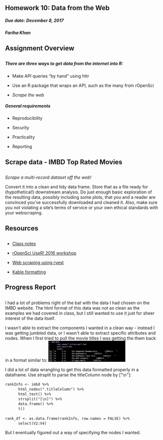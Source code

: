 ## Homework 10: Data from the Web
##### Due date: December 8, 2017
##### Fariha Khan
#### 
#### 
## Assignment Overview
## 
##### There are three ways to get data from the internet into R:

 - Make API queries “by hand” using httr
 
 - Use an R package that wraps an API, such as the many from rOpenSci
 
 - *Scrape the web*

##### General requirements

 - Reproducibility
 
 - Security
 
 - Practicality
 
 - Reporting

## Scrape data - IMBD Top Rated Movies
## 
*Scrape a multi-record dataset off the web!*

Convert it into a clean and tidy data frame. Store that as a file ready for (hypothetical!) downstream analysis. Do just enough basic exploration of the resulting data, possibly including some plots, that you and a reader are convinced you’ve successfully downloaded and cleaned it. Also, make sure you not violating a site’s terms of service or your own ethical standards with your webscraping.

## Resources
## 

 - [Class notes](http://stat545.com/111Scraping_Workthrough.html)
 
 - [rOpenSci UseR! 2016 workshop](https://github.com/ropensci/user2016-tutorial#readme)
 
 - [Web scraping using rvest](https://www.analyticsvidhya.com/blog/2017/03/beginners-guide-on-web-scraping-in-r-using-rvest-with-hands-on-knowledge/)
 
 - [Kable formatting](https://cran.r-project.org/web/packages/kableExtra/vignettes/awesome_table_in_html.html)
 


## Progress Report
## 
I had a lot of problems right of the bat with the data I had chosen on the IMBD website. The html format of this data was not as clean as the examples we had covered in class, but I still wanted to use it just for sheer interest of the data itself. 

I wasn't able to extract the components I wanted in a clean way - instead I was getting jumbled data, or I wasn't able to extract specific attributes and nodes. When I first tried to pull the movie titles I was getting the them back in a format similar to:
<img src="media/formatError.png" width="50%" height="50%">

I did a lot of data wrangling to get this data formatted properly in a dataframe. Use strsplit to parse the titleColumn node by ["\n"]:

```
rankInfo <- imbd %>% 
      html_nodes(".titleColumn") %>% 
      html_text() %>% 
      strsplit("[\n]") %>% 
      data.frame() %>% 
      t() 
      
rank_df <- as.data.frame(rankInfo, row.names = FALSE) %>% 
      select(V2:V4)
```
But I eventually figured out a way of specifying the nodes I wanted.

